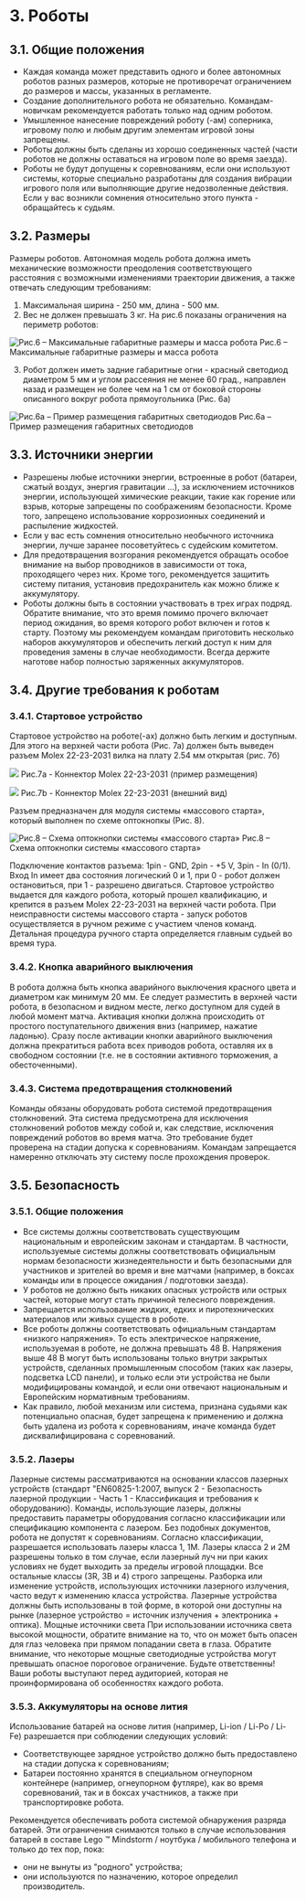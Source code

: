 # 3. Роботы

## 3.1. Общие положения

* Каждая команда может представить одного и более автономных роботов разных размеров, которые не противоречат 
ограничением до размеров и массы, указанных в регламенте. 
* Создание дополнительного робота не обязательно. Командам-новичкам рекомендуется работать только над одним роботом. 
* Умышленное нанесение повреждений роботу (-ам) соперника, игровому полю и любым другим элементам игровой зоны 
запрещены. 
* Роботы должны быть сделаны из хорошо соединенных частей (части роботов не должны оставаться на игровом поле во время 
заезда). 
* Роботы не будут допущены к соревнованиям, если они используют системы, которые специально разработаны для создания 
вибрации игрового поля или выполняющие другие недозволенные действия. Если у вас возникли сомнения относительно этого 
пункта - обращайтесь к судьям.

## 3.2. Размеры

Размеры роботов. Автономная модель робота должна иметь механические возможности преодоления соответствующего расстояния 
с возможными изменениями траектории движения, а также отвечать следующим требованиям:
1. Максимальная ширина - 250 мм, длина - 500 мм.
2. Вес не должен превышать 3 кг. На рис.6 показаны ограничения на периметр роботов:

![Рис.6 – Максимальные габаритные размеры и масса робота](../images/6.png)
Рис.6 – Максимальные габаритные размеры и масса робота

3. Робот должен иметь задние габаритные огни - красный светодиод диаметром 5 мм и углом рассеяния не менее 60 град., 
направлен назад и размещен не более чем на 1 см от боковой стороны описанного вокруг робота прямоугольника (Рис. 6a)

![Рис.6a – Пример размещения габаритных светодиодов](../images/6a.png)
Рис.6a – Пример размещения габаритных светодиодов

## 3.3. Источники энергии

* Разрешены любые источники энергии, встроенные в робот (батареи, сжатый воздух, энергия гравитации ...), за исключением 
источников энергии, использующей химические реакции, такие как горение или взрыв, которые запрещены по соображениям 
безопасности. Кроме того, запрещено использование коррозионных соединений и распыление жидкостей.
* Если у вас есть сомнения относительно необычного источника энергии, лучше заранее посоветуйтесь с судейским комитетом.
* Для предотвращения возгорания рекомендуется обращать особое внимание на выбор проводников в зависимости от тока, 
проходящего через них. Кроме того, рекомендуется защитить систему питания, установив предохранитель как можно ближе к 
аккумулятору.
* Роботы должны быть в состоянии участвовать в трех играх подряд. Обратите внимание, что это время помимо прочего 
включает период ожидания, во время которого робот включен и готов к старту. Поэтому мы рекомендуем командам приготовить 
несколько наборов аккумуляторов и обеспечить легкий доступ к ним для проведения замены в случае необходимости. Всегда 
держите наготове набор полностью заряженных аккумуляторов.

## 3.4. Другие требования к роботам

### 3.4.1. Стартовое устройство

Стартовое устройство на роботе(-ах) должно быть легким и доступным. Для этого на верхней части робота (Рис. 7а) должен 
быть выведен разъем Molex 22-23-2031 вилка на плату 2.54 мм открытая (рис. 7б)

![](../images/7a.png)
Рис.7a - Коннектор Molex 22-23-2031 (пример размещения)

![](../images/7b.png)
Рис.7b - Коннектор Molex 22-23-2031 (внешний вид) 

Разъем предназначен для модуля системы «массового старта», который выполнен по схеме оптокнопкы (Рис. 8).

![Рис.8 – Схема оптокнопки системы «массового старта»](../images/8.png)
Рис.8 – Схема оптокнопки системы «массового старта»

Подключение контактов разъема: 1pin - GND, 2pin - +5 V, 3pin - In (0/1).
Вход In имеет два состояния логический 0 и 1, при 0 - робот должен остановиться, при 1 - разрешено двигаться.
Стартовое устройство выдается для каждого робота, который прошел квалификацию, и крепится в разъем Molex 22-23-2031 на 
верхней части робота.
При неисправности системы массового старта - запуск роботов осуществляется в ручном режиме с участием членов команд. 
Детальная процедура ручного старта определяется главным судьей во время тура.

### 3.4.2. Кнопка аварийного выключения

В робота должна быть кнопка аварийного выключения красного цвета и диаметром как минимум 20 мм. Ее следует разместить в 
верхней части робота, в безопасном и видном месте, легко доступном для судей в любой момент матча. Активация кнопки 
должна происходить от простого поступательного движения вниз (например, нажатие ладонью). Сразу после активации кнопки 
аварийного выключения должна прекратиться работа всех приводов робота, оставляя их в свободном состоянии (т.е. не в 
состоянии активного торможения, а обесточенными).

### 3.4.3. Система предотвращения столкновений

Команды обязаны оборудовать робота системой предотвращения столкновений. Эта система предусмотрена для исключения 
столкновений роботов между собой и, как следствие, исключения повреждений роботов во время матча. Это требование будет 
проверена на стадии допуска к соревнованиям. Командам запрещается намеренно отключать эту систему после прохождения 
проверок.

## 3.5. Безопасность

### 3.5.1. Общие положения

* Все системы должны соответствовать существующим национальным и европейским законам и стандартам. В частности, 
используемые системы должны соответствовать официальным нормам безопасности жизнедеятельности и быть безопасными для 
участников и зрителей во время и вне матчами (например, в боксах команды или в процессе ожидания / подготовки заезда). 
* У роботов не должно быть никаких опасных устройств или острых частей, которые могут стать причиной телесного 
повреждения. 
* Запрещается использование жидких, едких и пиротехнических материалов или живых существ в роботе. 
* Все роботы должны соответствовать официальным стандартам «низкого напряжения». То есть электрическое напряжение, 
используемая в роботе, не должна превышать 48 В. Напряжения выше 48 В могут быть использованы только внутри закрытых 
устройств, сделанных промышленным способом (таких как лазеры, подсветка LCD панели), и только если эти устройства не 
были модифицированы командой, и если они отвечают национальным и Европейским нормативным требованиям. 
* Как правило, любой механизм или система, признана судьями как потенциально опасная, будет запрещена к применению и 
должна быть удалена из робота к соревнованиям, иначе команда будет дисквалифицирована с соревнований.

### 3.5.2. Лазеры

Лазерные системы рассматриваются на основании классов лазерных устройств (стандарт "EN60825-1:2007, выпуск 2 - 
Безопасность лазерной продукции - Часть 1 - Классификация и требования к оборудованию). Команды, использующие лазеры, 
должны предоставить параметры оборудования согласно классификации или спецификацию компонента с лазером. Без подобных 
документов, робота не допустят к соревнованиям. Согласно классификации, разрешается использовать лазеры класса 1, 1М. 
Лазеры класса 2 и 2М разрешены только в том случае, если лазерный луч ни при каких условиях не будет выходить за пределы 
игровой площадки. Все остальные классы (3R, 3B и 4) строго запрещены. Разборка или изменение устройств, использующих 
источники лазерного излучения, часто ведут к изменению класса устройства. Лазерные устройства должны быть использованы в 
той форме, в которой они доступны на рынке (лазерное устройство = источник излучения + электроника + оптика). Мощные 
источники света При использовании источника света высокой мощности, обратите внимание на то, что он может быть опасен 
для глаз человека при прямом попадании света в глаза. Обратите внимание, что некоторые мощные светодиодные устройства 
могут превышать опасное пороговое ограничение. Будьте ответственны! Ваши роботы выступают перед аудиторией, которая не 
проинформирована об особенностях каждого робота.

### 3.5.3. Аккумуляторы на основе лития

Использование батарей на основе лития (например, Li-ion / Li-Po / Li-Fe) разрешается при соблюдении следующих условий: 
* Соответствующее зарядное устройство должно быть предоставлено на стадии допуска к соревнованиям; 
* Батареи постоянно хранятся в специальном огнеупорном контейнере (например, огнеупорном футляре), как во время 
соревнований, так и в боксах участников, а также при транспортировке робота.

Рекомендуется обеспечивать робота системой обнаружения разряда батарей. Эти ограничения снимаются только в случае 
использования батарей в составе Lego ™ Mindstorm / ноутбука / мобильного телефона и только до тех пор, пока: 
* они не вынуты из "родного" устройства; 
* они используются по назначению, которое определил производитель.
